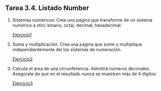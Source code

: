 ## Tarea 3.4. Listado Number
1. Sistemas numéricos: Crea una página que transforme de un sistema numérico a otro: binario, octal, decimal, hexadecimal.

    [Ejercicio1](ejercicio1.js)
1. Suma y multiplicación: Crea una página que sume y multiplique independientemente del los sistemas de numeración.


    [Ejercicio2](ejercicio2.js)
1. Calcula el área de una circunferencia. Admitirá números decimales. Asegúrate de que en el resultado nunca se muestren más de 4 dígitos

    [Ejercicio3](ejercicio3.js)